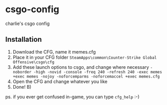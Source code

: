 # csgo-config
charlie's csgo config

## Installation
1. Download the CFG, name it memes.cfg
2. Place it in your CFG folder 
    `SteamApps\common\Counter-Strike Global Offensive\csgo\cfg`
3. Add these launch options to csgo, and change where necessary 
    `-noborder -high -novid -console -freq 240 -refresh 240 -exec memes +exec memes -nojoy -noforcemparms -noforcemaccel +exec memes.cfg`
4. Open the CFG and change whatever you like
5. Done! B)

ps. if you ever get confused in-game, you can type `cfg_help` :-)
